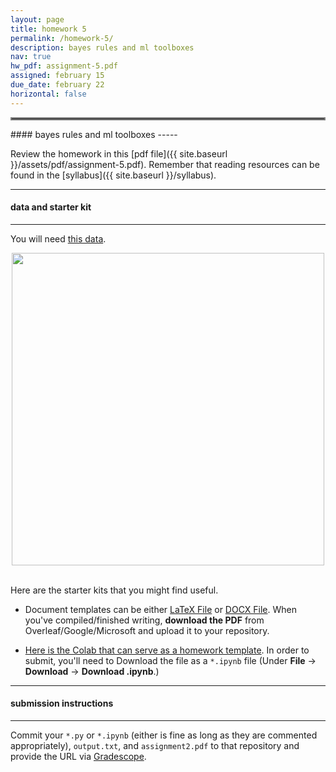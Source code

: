 ```yaml
---
layout: page
title: homework 5
permalink: /homework-5/
description: bayes rules and ml toolboxes
nav: true
hw_pdf: assignment-5.pdf
assigned: february 15
due_date: february 22
horizontal: false
---
```


<hr style="border:2px solid gray">
#### bayes rules and ml toolboxes
-----

Review the homework in this [pdf file]({{ site.baseurl }}/assets/pdf/assignment-5.pdf). Remember that reading resources can be found in the [syllabus]({{ site.baseurl }}/syllabus).

-----
#### data and starter kit
-----

You will need [this data](https://course.ccs.neu.edu/cs6220/fall2023/homework-5/). 

<center>
<img 
  src="https://developer-blogs.nvidia.com/wp-content/uploads/2022/08/AdobeStock_144726520-e1661451314329.jpeg"
  width="500" height="auto">
</center>
<br>


Here are the starter kits that you might find useful.

* Document templates can be either [LaTeX File](https://www.overleaf.com/read/gbwryydmdjhv) or [DOCX File](https://docs.google.com/document/d/1E1QXKcVpGZY8kBjhWRok2a_UIUTO0ER5). When you've compiled/finished writing, **download the PDF** from Overleaf/Google/Microsoft and upload it to your repository.

* [Here is the Colab that can serve as a homework template](https://colab.research.google.com/drive/1AZj7WIKkxtaE1-TNq4wjBKUx2KXuBlFm?usp=sharing). In order to submit, you'll need to Download the file as a `*.ipynb` file (Under **File** &rarr; **Download** &rarr; **Download .ipynb**.) 

-----
#### submission instructions
-----

Commit your `*.py` or `*.ipynb` (either is fine as long as they are commented appropriately), `output.txt`, and `assignment2.pdf` to that repository and provide the URL via [Gradescope](https://www.gradescope.com/).

